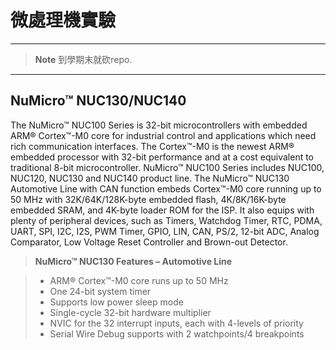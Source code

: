 微處理機實驗  
===================

----------
> **Note**
>  到學期末就砍repo.

----------


**NuMicro™ NUC130/NUC140**
-------------

The NuMicro™ NUC100 Series is 32-bit microcontrollers with embedded ARM® Cortex™-M0 core for industrial control and applications which need rich communication interfaces. The Cortex™-M0 is the newest ARM® embedded processor with 32-bit performance and at a cost equivalent to traditional 8-bit microcontroller. NuMicro™ NUC100 Series includes NUC100, NUC120, NUC130 and NUC140 product line. The NuMicro™ NUC130 Automotive Line with CAN function embeds Cortex™-M0 core running up to 50 MHz with 32K/64K/128K-byte embedded flash, 4K/8K/16K-byte embedded SRAM, and 4K-byte loader ROM for the ISP. It also equips with plenty of peripheral devices, such as Timers, Watchdog Timer, RTC, PDMA, UART, SPI, I2C, I2S, PWM Timer, GPIO, LIN, CAN, PS/2, 12-bit ADC, Analog Comparator, Low Voltage Reset Controller and Brown-out Detector.


> **NuMicro™ NUC130 Features – Automotive Line**

> - ARM® Cortex™-M0 core runs up to 50 MHz
> - One 24-bit system timer
> - Supports low power sleep mode
> - Single-cycle 32-bit hardware multiplier
> - NVIC for the 32 interrupt inputs, each with 4-levels of priority
> - Serial Wire Debug supports with 2 watchpoints/4 breakpoints

